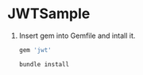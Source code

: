 # JWTSample

1. Insert gem into Gemfile and intall it.

    ```ruby
    gem 'jwt'
    ```
    ```ruby
    bundle install
    ```
